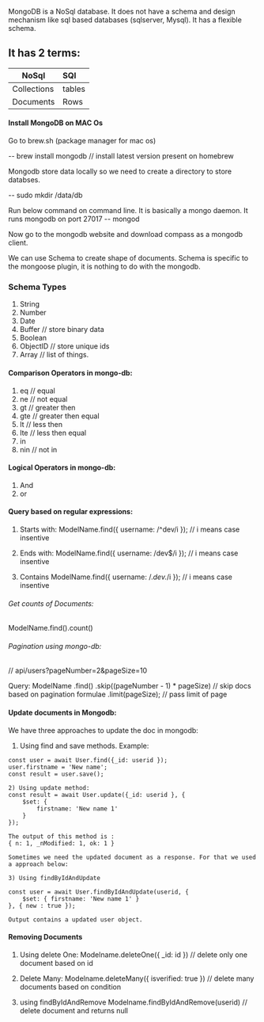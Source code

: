 MongoDB is a NoSql database. It does not have a schema and design mechanism like sql based databases (sqlserver, Mysql).
It has a flexible schema.

It has 2 terms:
---

| NoSql         | SQl          
| ------------- |:------------- |
| Collections   | tables        |
| Documents     | Rows          |


#### Install MongoDB on MAC Os

Go to brew.sh (package manager for mac os)

-- brew install mongodb // install latest version present on homebrew

Mongodb store data locally so we need to create a directory to store databses.

-- sudo mkdir /data/db

Run below command on command line. It is basically a mongo daemon. It runs mongodb on port 27017
-- mongod

Now go to the mongodb website and download compass as a mongodb client. 

We can use Schema to create shape of documents. 
Schema is specific to the mongoose plugin, it is nothing to do with the mongodb.

### Schema Types
1) String
2) Number
3) Date
4) Buffer // store binary data
5) Boolean
6) ObjectID // store unique ids
7) Array // list of things.

#### Comparison Operators in mongo-db:

1) eq // equal
2) ne // not equal
3) gt // greater then
4) gte // greater then equal
5) lt // less then
6) lte // less then equal
7) in
8) nin // not in

#### Logical Operators in mongo-db:

1) And
2) or

#### Query based on regular expressions:

1) Starts with:
ModelName.find({ username: /^dev/i }); // i means case insentive

2) Ends with:
ModelName.find({ username: /dev$/i }); // i means case insentive

3) Contains
ModelName.find({ username: /.*dev.*/i }); // i means case insentive

###### Get counts of Documents:

ModelName.find().count()

###### Pagination using mongo-db:

// api/users?pageNumber=2&pageSize=10

Query:
ModelName
.find()
.skip((pageNumber - 1) * pageSize) // skip docs based on pagination formulae
.limit(pageSize); // pass limit of page


#### Update documents in Mongodb:

We have three approaches to update the doc in mongodb:

1) Using find and save methods.
Example: 
```
const user = await User.find({_id: userid });
user.firstname = 'New name';
const result = user.save();

2) Using update method:
const result = await User.update({_id: userid }, {
    $set: {
        firstname: 'New name 1'
    }
});

The output of this method is : 
{ n: 1, _nModified: 1, ok: 1 }

Sometimes we need the updated document as a response. For that we used a approach below:

3) Using findByIdAndUpdate

const user = await User.findByIdAndUpdate(userid, {
    $set: { firstname: 'New name 1' }
}, { new : true });

Output contains a updated user object.
```

#### Removing Documents

1) Using delete One:
Modelname.deleteOne({ _id: id }) // delete only one document based on id

2) Delete Many:
Modelname.deleteMany({ isverified: true }) // delete many documents based on condition

3) using findByIdAndRemove 
Modelname.findByIdAndRemove(userid) // delete document and returns null
